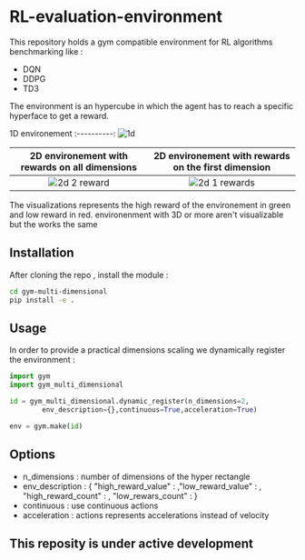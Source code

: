 # RL-evaluation-environment 

This repository holds a gym compatible environment for RL algorithms benchmarking like :
 - DQN
 - DDPG
 - TD3

The environment is an hypercube in which the agent has to reach a specific hyperface to get a reward.

1D environement
:----------:
![1d](https://github.com/hroussille/RL-evaluation-environment/blob/master/visualizations/1d.png)

2D environement with rewards on all dimensions | 2D environement with rewards on the first dimension
:------:|:--------:
![2d 2 reward](https://github.com/hroussille/RL-evaluation-environment/blob/master/visualizations/2d_2reward.png) | ![2d 1 rewards](https://github.com/hroussille/RL-evaluation-environment/blob/master/visualizations/2d_1reward.png)

The visualizations represents the high reward of the environement in green and low reward in red.
environenment with 3D or more aren't visualizable but the works the same

## Installation

After cloning the repo , install the module :

```sh
cd gym-multi-dimensional
pip install -e .
```
## Usage

In order to provide a practical dimensions scaling we dynamically register the environment :

```python
import gym
import gym_multi_dimensional

id = gym_multi_dimensional.dynamic_register(n_dimensions=2,
        env_description={},continuous=True,acceleration=True)

env = gym.make(id)
```

## Options

 - n_dimensions : number of dimensions of the hyper rectangle
 - env_description : { "high_reward_value" : ,"low_reward_value" : , "high_reward_count" : , "low_rewars_count" : }
 - continuous : use continuous actions
 - acceleration : actions represents accelerations instead of velocity

## This reposity is under active development
